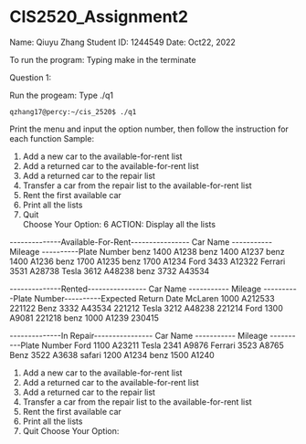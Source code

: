 # CIS2520_Assignment2

Name: Qiuyu Zhang
Student ID: 1244549
Date: Oct22, 2022

To run the program: Typing make in the terminate

Question 1:

Run the progeam: Type ./q1
```
qzhang17@percy:~/cis_2520$ ./q1
```

Print the menu and input the option number, then follow the instruction for each function
Sample:

1. Add a new car to the available-for-rent list
2. Add a returned car to the available-for-rent list
3. Add a returned car to the repair list
4. Transfer a car from the repair list to the available-for-rent list
5. Rent the first available car
6. Print all the lists
7. Quit <br />
Choose Your Option: 
6
ACTION: Display all the lists

--------------Available-For-Rent----------------
Car Name ----------- Mileage ----------Plate Number
  benz                1400               A1238
  benz                1400               A1237
  benz                1400               A1236
  benz                1700               A1235
  benz                1700               A1234
  Ford                3433               A12322
  Ferrari                3531               A28738
  Tesla                3612               A48238
  benz                  3732                A43534



--------------Rented----------------
Car Name ----------- Mileage ----------Plate Number----------Expected Return Date
  McLaren                1000               A212533             221122
  Benz                3332               A43534             221212
  Tesla                3212               A48238             221214
  Ford                1300               A9081             221218
  benz                1000               A1239             230415



--------------In Repair----------------
Car Name ----------- Mileage ----------Plate Number
  Ford                1100               A23211
  Tesla                2341               A9876
  Ferrari                3523               A8765
  Benz                3522               A3638
  safari                1200               A1234
  benz                  1500                A1240



1. Add a new car to the available-for-rent list
2. Add a returned car to the available-for-rent list
3. Add a returned car to the repair list
4. Transfer a car from the repair list to the available-for-rent list
5. Rent the first available car
6. Print all the lists
7. Quit
Choose Your Option: 
